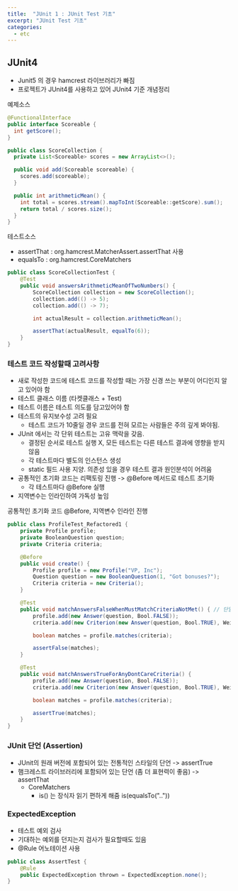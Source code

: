 ```yaml
---
title:  "JUnit 1 : JUnit Test 기초"
excerpt: "JUnit Test 기초"
categories:
  - etc
---
```

## JUnit4
+ Junit5 의 경우 hamcrest 라이브러리가 빠짐
+ 프로젝트가 JUnit4를 사용하고 있어 JUnit4 기준 개념정리

예제소스
```java
@FunctionalInterface
public interface Scoreable {
  int getScore();
}

public class ScoreCollection {
  private List<Scoreable> scores = new ArrayList<>();

  public void add(Scoreable scoreable) {
    scores.add(scoreable);
  }

  public int arithmeticMean() {
    int total = scores.stream().mapToInt(Scoreable::getScore).sum();
    return total / scores.size();
  }
}
```

테스트소스
+ assertThat : org.hamcrest.MatcherAssert.assertThat 사용
+ equalsTo : org.hamcrest.CoreMatchers 
```java
public class ScoreCollectionTest {
    @Test
    public void answersArithmeticMeanOfTwoNumbers() {
        ScoreCollection collection = new ScoreCollection();
        collection.add(() -> 5);
        collection.add(() -> 7);

        int actualResult = collection.arithmeticMean();

        assertThat(actualResult, equalTo(6));
    }
}
```

### 테스트 코드 작성할때 고려사항
+ 새로 작성한 코드에 테스트 코드를 작성할 때는 가장 신경 쓰는 부분이 어디인지 알고 있어야 함
+ 테스트 클래스 이름 (타켓클래스 + Test)
+ 테스트 이름은 테스트 의도를 담고있어야 함
+ 테스트의 유지보수성 고려 필요
  + 테스트 코드가 10줄일 경우 코드를 전혀 모르는 사람들은 주의 깊게 봐야됨.
+ JUnit 에서는 각 단위 테스트는 고유 맥락을 갖음.
  + 결정된 순서로 테스트 실행 X, 모든 테스트는 다른 테스트 결과에 영향을 받지 않음
  + 각 테스트마다 별도의 인스턴스 생성
  + static 필드 사용 지양. 의존성 있을 경우 테스트 결과 원인분석이 어려움
+ 공통적인 초기화 코드는 리팩토링 진행 -> @Before 메서드로 테스트 초기화
  + 각 테스트마다 @Before 실행
+ 지역변수는 인라인하여 가독성 높임

공통적인 초기화 코드 @Before, 지역변수 인라인 진행
```java
public class ProfileTest_Refactored1 {
    private Profile profile;
    private BooleanQuestion question;
    private Criteria criteria;

    @Before
    public void create() {
        Profile profile = new Profile("VP, Inc");
        Question question = new BooleanQuestion(1, "Got bonuses?");
        Criteria criteria = new Criteria();
    }

    @Test
    public void matchAnswersFalseWhenMustMatchCriteriaNotMet() { // 단일 경로 커버 테스트
        profile.add(new Answer(question, Bool.FALSE));
        criteria.add(new Criterion(new Answer(question, Bool.TRUE), Weight.MustMatch));

        boolean matches = profile.matches(criteria);

        assertFalse(matches);
    }

    @Test
    public void matchAnswersTrueForAnyDontCareCriteria() { 
        profile.add(new Answer(question, Bool.FALSE));
        criteria.add(new Criterion(new Answer(question, Bool.TRUE), Weight.DontCare));

        boolean matches = profile.matches(criteria);

        assertTrue(matches);
    }
}
```

### JUnit 단언 (Assertion)
+ JUnit의 원래 버전에 포함되어 있는 전통적인 스타일의 단언 -> assertTrue
+ 햄크레스트 라이브러리에 포함되어 있는 단언 (좀 더 표현력이 좋음) -> assertThat
  + CoreMatchers
    + is() 는 장식자 읽기 편하게 해줌 is(equalsTo(".."))


### ExpectedException
+ 테스트 예외 검사
+ 기대하는 예외를 던지는지 검사가 필요할때도 있음
+ @Rule 어노테이션 사용
```java
public class AssertTest {
    @Rule
    public ExpectedException thrown = ExpectedException.none();
}
```